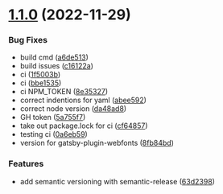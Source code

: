 # [1.1.0](https://github.com/trentschnee/gatsby-theme-joy-ui/compare/v1.0.0...v1.1.0) (2022-11-29)


### Bug Fixes

* build cmd ([a6de513](https://github.com/trentschnee/gatsby-theme-joy-ui/commit/a6de5133e81e1dc537896baf9a63f0f0a3e67031))
* build issues ([c16122a](https://github.com/trentschnee/gatsby-theme-joy-ui/commit/c16122ada2d1604dd086a4f7e413b13868cbbea7))
* ci ([1f5003b](https://github.com/trentschnee/gatsby-theme-joy-ui/commit/1f5003ba09b0339b41a5aef5aaa4cf4a4abedb9c))
* ci ([bbe1535](https://github.com/trentschnee/gatsby-theme-joy-ui/commit/bbe1535a985b855de273116da1c4643a704a76cb))
* ci NPM_TOKEN ([8e35327](https://github.com/trentschnee/gatsby-theme-joy-ui/commit/8e35327e075da30e3594b32587ead9344383fc81))
* correct indentions for yaml ([abee592](https://github.com/trentschnee/gatsby-theme-joy-ui/commit/abee592fe7a2124dbe2f117155f4b6491d76e166))
* correct node version ([da48ad8](https://github.com/trentschnee/gatsby-theme-joy-ui/commit/da48ad828d59bcf8b050372559b3eb98b96eb44c))
* GH token ([5a755f7](https://github.com/trentschnee/gatsby-theme-joy-ui/commit/5a755f7a2814902aa4c73c7adcb528da53a8f52d))
* take out package.lock for ci ([cf64857](https://github.com/trentschnee/gatsby-theme-joy-ui/commit/cf64857530fbd3dc31704446e37854ddd6024ecf))
* testing ci ([0a6eb59](https://github.com/trentschnee/gatsby-theme-joy-ui/commit/0a6eb59a11e10cbf62ba5f8e916738fe2b8367c1))
* version for gatsby-plugin-webfonts ([8fb84bd](https://github.com/trentschnee/gatsby-theme-joy-ui/commit/8fb84bdffe2d6eb7218d8442796e7761b9e4ca10))


### Features

* add semantic versioning with semantic-release ([63d2398](https://github.com/trentschnee/gatsby-theme-joy-ui/commit/63d2398017cc9f0977fc8439f15c51f2fccc3b7f))
